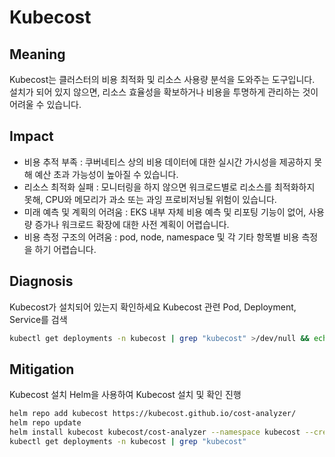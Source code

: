 # **Kubecost**

## Meaning
Kubecost는 클러스터의 비용 최적화 및 리소스 사용량 분석을 도와주는 도구입니다. 설치가 되어 있지 않으면, 리소스 효율성을 확보하거나 비용을 투명하게 관리하는 것이 어려울 수 있습니다.

## Impact
- 비용 추적 부족 : 쿠버네티스 상의 비용 데이터에 대한 실시간 가시성을 제공하지 못해 예산 초과 가능성이 높아질 수 있습니다.
- 리소스 최적화 실패 : 모니터링을 하지 않으면 워크로드별로 리소스를 최적화하지 못해, CPU와 메모리가 과소 또는 과잉 프로비저닝될 위험이 있습니다.
- 미래 예측 및 계획의 어려움 : EKS 내부 자체 비용 예측 및 리포팅 기능이 없어, 사용량 증가나 워크로드 확장에 대한 사전 계획이 어렵습니다.
- 비용 측정 구조의 어려움 : pod, node, namespace 및 각 기타 항목별 비용 측정을 하기 어렵습니다.

## Diagnosis
Kubecost가 설치되어 있는지 확인하세요
Kubecost 관련 Pod, Deployment, Service를 검색

```bash
kubectl get deployments -n kubecost | grep "kubecost" >/dev/null && echo "Kubecost is installed" || echo "Kubecost is not installed"
```

## Mitigation
Kubecost 설치
Helm을 사용하여 Kubecost 설치 및 확인 진행

```bash
helm repo add kubecost https://kubecost.github.io/cost-analyzer/
helm repo update
helm install kubecost kubecost/cost-analyzer --namespace kubecost --create-namespace
kubectl get deployments -n kubecost | grep "kubecost"
```

